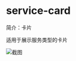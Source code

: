 # service-card

简介：卡片

适用于展示服务类型的卡片

![截图](https://unpkg.com/@icedesign/service-card-block/screenshot.png)
